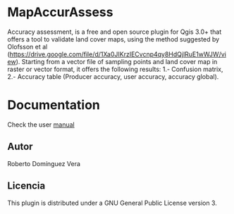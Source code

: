 # MapAccurAssess

Accuracy assessment, is a free and open source plugin for Qgis 3.0+ that offers a tool to validate land cover maps, using the method suggested by Olofsson et al (https://drive.google.com/file/d/1Xa0JIKrzIECvcnp4qy8HdQjlRuE1wWJW/view). Starting from a vector file of sampling points and land cover map in raster or vector format, it offers the following results: 1.- Confusion matrix, 2.- Accuracy table (Producer accuracy, user accuracy, accuracy global).

# Documentation

Check the user [manual](https://drive.google.com/file/d/12_Zp1WakUsBpumUHXkDRRlovuTnjZwpa/view?usp=sharing)

## Autor
Roberto Domínguez Vera

## Licencia
This plugin is distributed under a GNU General Public License version 3.

